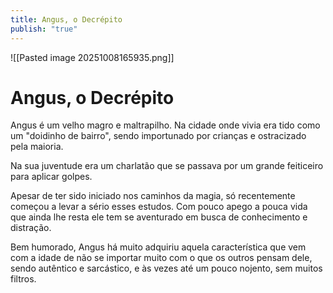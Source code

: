 ```yaml
---
title: Angus, o Decrépito
publish: "true"
---
```

![[Pasted image 20251008165935.png]]
# Angus, o Decrépito
Angus é um velho magro e maltrapilho. Na cidade onde vivia era tido como um "doidinho de bairro", sendo importunado por crianças e ostracizado pela maioria. 

Na sua juventude era um charlatão que se passava por um grande feiticeiro para aplicar golpes. 

Apesar de ter sido iniciado nos caminhos da magia, só recentemente começou a levar a sério esses estudos. Com pouco apego a pouca vida que ainda lhe resta ele tem se aventurado em busca de conhecimento e distração. 

Bem humorado, Angus há muito adquiriu aquela característica que vem com a idade de não  se importar muito com o que os outros pensam dele, sendo autêntico e sarcástico, e às vezes até um pouco nojento, sem muitos filtros.